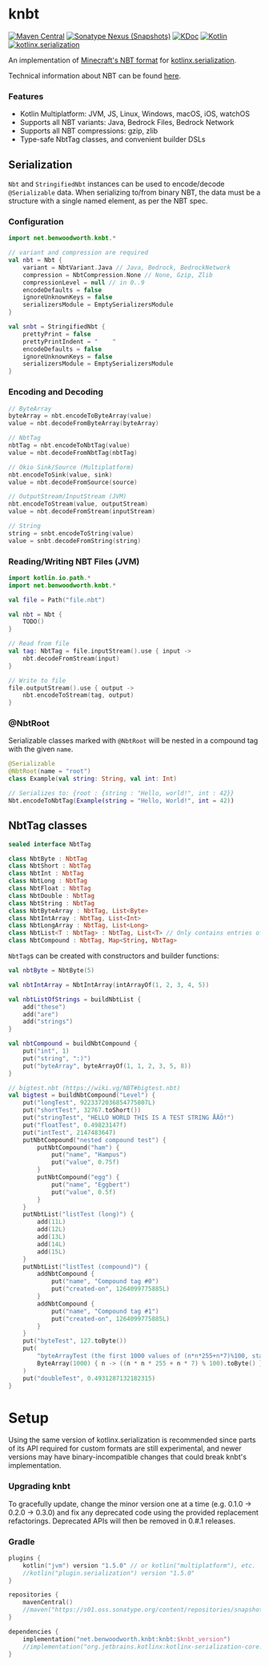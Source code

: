 # knbt

[![Maven Central](https://img.shields.io/maven-central/v/net.benwoodworth.knbt/knbt)](https://search.maven.org/artifact/net.benwoodworth.knbt/knbt)
[![Sonatype Nexus (Snapshots)](https://img.shields.io/nexus/s/net.benwoodworth.knbt/knbt?server=https%3A%2F%2Fs01.oss.sonatype.org)](https://s01.oss.sonatype.org/content/repositories/snapshots/net/benwoodworth/knbt/knbt/)
[![KDoc](https://img.shields.io/badge/api-KDoc-blue)](https://benwoodworth.github.io/knbt)
[![Kotlin](https://img.shields.io/badge/kotlin-1.5.0-blue.svg?logo=kotlin)](http://kotlinlang.org)
[![kotlinx.serialization](https://img.shields.io/badge/kotlinx.serialization-1.2.0-blue.svg?logo=kotlin)](https://github.com/Kotlin/kotlinx.serialization)

An implementation of [Minecraft's NBT format](https://minecraft.fandom.com/wiki/NBT_format)
for [kotlinx.serialization](https://github.com/Kotlin/kotlinx.serialization).

Technical information about NBT can be found [here](https://wiki.vg/NBT).

### Features

- Kotlin Multiplatform: JVM, JS, Linux, Windows, macOS, iOS, watchOS
- Supports all NBT variants: Java, Bedrock Files, Bedrock Network
- Supports all NBT compressions: gzip, zlib
- Type-safe NbtTag classes, and convenient builder DSLs

## Serialization

`Nbt` and `StringifiedNbt` instances can be used to encode/decode `@Serializable` data. When serializing to/from binary
NBT, the data must be a structure with a single named element, as per the NBT spec.

### Configuration

```kotlin
import net.benwoodworth.knbt.*

// variant and compression are required
val nbt = Nbt {
    variant = NbtVariant.Java // Java, Bedrock, BedrockNetwork
    compression = NbtCompression.None // None, Gzip, Zlib
    compressionLevel = null // in 0..9
    encodeDefaults = false
    ignoreUnknownKeys = false
    serializersModule = EmptySerializersModule
}

val snbt = StringifiedNbt {
    prettyPrint = false
    prettyPrintIndent = "    "
    encodeDefaults = false
    ignoreUnknownKeys = false
    serializersModule = EmptySerializersModule
}
```

### Encoding and Decoding

```kotlin
// ByteArray
byteArray = nbt.encodeToByteArray(value)
value = nbt.decodeFromByteArray(byteArray)

// NbtTag
nbtTag = nbt.encodeToNbtTag(value)
value = nbt.decodeFromNbtTag(nbtTag)

// Okio Sink/Source (Multiplatform)
nbt.encodeToSink(value, sink)
value = nbt.decodeFromSource(source)

// OutputStream/InputStream (JVM)
nbt.encodeToStream(value, outputStream)
value = nbt.decodeFromStream(inputStream)

// String
string = snbt.encodeToString(value)
value = snbt.decodeFromString(string)
```

### Reading/Writing NBT Files (JVM)

```kotlin
import kotlin.io.path.*
import net.benwoodworth.knbt.*

val file = Path("file.nbt")

val nbt = Nbt {
    TODO()
}

// Read from file
val tag: NbtTag = file.inputStream().use { input ->
    nbt.decodeFromStream(input)
}

// Write to file
file.outputStream().use { output ->
    nbt.encodeToStream(tag, output)
}
```

### @NbtRoot

Serializable classes marked with `@NbtRoot` will be nested in a compound tag with the given `name`.

```kotlin
@Serializable
@NbtRoot(name = "root")
class Example(val string: String, val int: Int)

// Serializes to: {root : {string : "Hello, world!", int : 42}}
Nbt.encodeToNbtTag(Example(string = "Hello, World!", int = 42))
```

## NbtTag classes

```kotlin
sealed interface NbtTag

class NbtByte : NbtTag
class NbtShort : NbtTag
class NbtInt : NbtTag
class NbtLong : NbtTag
class NbtFloat : NbtTag
class NbtDouble : NbtTag
class NbtString : NbtTag
class NbtByteArray : NbtTag, List<Byte>
class NbtIntArray : NbtTag, List<Int>
class NbtLongArray : NbtTag, List<Long>
class NbtList<T : NbtTag> : NbtTag, List<T> // Only contains entries of a single type
class NbtCompound : NbtTag, Map<String, NbtTag>
```

`NbtTag`s can be created with constructors and builder functions:

```kotlin
val nbtByte = NbtByte(5)

val nbtIntArray = NbtIntArray(intArrayOf(1, 2, 3, 4, 5))

val nbtListOfStrings = buildNbtList {
    add("these")
    add("are")
    add("strings")
}

val nbtCompound = buildNbtCompound {
    put("int", 1)
    put("string", ":)")
    put("byteArray", byteArrayOf(1, 1, 2, 3, 5, 8))
}

// bigtest.nbt (https://wiki.vg/NBT#bigtest.nbt)
val bigtest = buildNbtCompound("Level") {
    put("longTest", 9223372036854775807L)
    put("shortTest", 32767.toShort())
    put("stringTest", "HELLO WORLD THIS IS A TEST STRING ÅÄÖ!")
    put("floatTest", 0.49823147f)
    put("intTest", 2147483647)
    putNbtCompound("nested compound test") {
        putNbtCompound("ham") {
            put("name", "Hampus")
            put("value", 0.75f)
        }
        putNbtCompound("egg") {
            put("name", "Eggbert")
            put("value", 0.5f)
        }
    }
    putNbtList("listTest (long)") {
        add(11L)
        add(12L)
        add(13L)
        add(14L)
        add(15L)
    }
    putNbtList("listTest (compound)") {
        addNbtCompound {
            put("name", "Compound tag #0")
            put("created-on", 1264099775885L)
        }
        addNbtCompound {
            put("name", "Compound tag #1")
            put("created-on", 1264099775885L)
        }
    }
    put("byteTest", 127.toByte())
    put(
        "byteArrayTest (the first 1000 values of (n*n*255+n*7)%100, starting with n=0 (0, 62, 34, 16, 8, ...))",
        ByteArray(1000) { n -> ((n * n * 255 + n * 7) % 100).toByte() }
    )
    put("doubleTest", 0.4931287132182315)
}
```

# Setup

Using the same version of kotlinx.serialization is recommended since parts of its API required for custom formats are
still experimental, and newer versions may have binary-incompatible changes that could break knbt's implementation.

### Upgrading knbt

To gracefully update, change the minor version one at a time (e.g. 0.1.0 -> 0.2.0 -> 0.3.0) and fix any deprecated code
using the provided replacement refactorings. Deprecated APIs will then be removed in 0.#.1 releases.

### Gradle

```kotlin
plugins {
    kotlin("jvm") version "1.5.0" // or kotlin("multiplatform"), etc.
    //kotlin("plugin.serialization") version "1.5.0"
}

repositories {
    mavenCentral()
    //maven("https://s01.oss.sonatype.org/content/repositories/snapshots/")
}

dependencies {
    implementation("net.benwoodworth.knbt:knbt:$knbt_version")
    //implementation("org.jetbrains.kotlinx:kotlinx-serialization-core:1.2.0")
}
```
